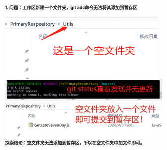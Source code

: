 #### 1. 问题：工作区新建一个文件夹，git add命令无法将其添加到暂存区
![](git相关问题_files/1.png)
![](git相关问题_files/2.png)
![](git相关问题_files/1.jpg)
**探索结论：空文件夹无法添加到暂存区，所以在空文件夹中加文件即可。**
